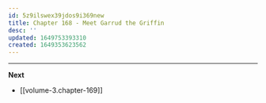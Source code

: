 ```yaml
---
id: 5z9ilswex39jdos9i369new
title: Chapter 168 - Meet Garrud the Griffin
desc: ''
updated: 1649753393310
created: 1649353623562
---
```




____

**Next**
* [[volume-3.chapter-169]]